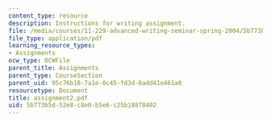 ```yaml
---
content_type: resource
description: Instructions for writing assignment.
file: /media/courses/11-229-advanced-writing-seminar-spring-2004/5b773b5d52e8c8e0b5e6c25b18878402_assignment2.pdf
file_type: application/pdf
learning_resource_types:
- Assignments
ocw_type: OCWFile
parent_title: Assignments
parent_type: CourseSection
parent_uid: 95c76b18-7a1e-0c45-fd3d-6add41e461a0
resourcetype: Document
title: assignment2.pdf
uid: 5b773b5d-52e8-c8e0-b5e6-c25b18878402
---
```

